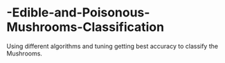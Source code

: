 # -Edible-and-Poisonous-Mushrooms-Classification
Using different algorithms and tuning getting best accuracy to classify the Mushrooms. 
